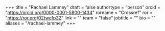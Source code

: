 +++ 
title = "Rachael Lammey" 
draft = false
authortype = "person"
orcid =  "https://orcid.org/0000-0001-5800-1434"
rorname = "Crossref"
ror = "https://ror.org/02twcfp32"
link = ""
team = "false"
jobtitle = ""
bio = ""
aliases = "/rachael-lammey"
+++ 




